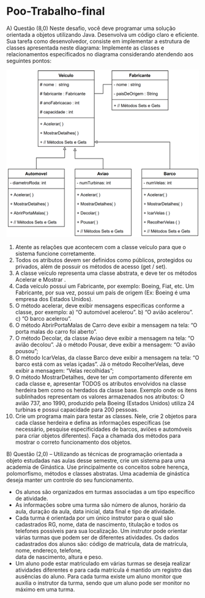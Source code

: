 # Poo-Trabalho-final

A) Questão (8,0)
Neste desafio, você deve programar uma solução orientada a objetos utilizando Java.
Desenvolva um código claro e eficiente. Sua tarefa como desenvolvedor, consiste em implementar a estrutura de classes apresentada neste diagrama:
Implemente as classes e relacionamentos especificados no diagrama considerando atendendo aos seguintes pontos:

![img.png](img.png)
1) Atente as relações que acontecem com a classe veículo para que o sistema funcione corretamente.
2) Todos os atributos devem ser definidos como públicos, protegidos ou privados, além de possuir os métodos de acesso (get / set).
3) A classe veículo representa uma classe abstrata, e deve ter os métodos Acelerar e Mostrar .
4) Cada veículo possui um Fabricante, por exemplo: Boeing, Fiat, etc. Um Fabricante, por sua vez, possui um país de origem (Ex: Boeing é uma empresa dos Estados Unidos).
5) O método acelerar, deve exibir mensagens especificas conforme a classe, por exemplo:
    a) “O automóvel acelerou”.
    b) “O avião acelerou”.
    c) “O barco acelerou”.
6) O método AbrirPortaMalas de Carro deve exibir a mensagem na tela: “O porta malas do carro foi aberto”.
7) O método Decolar, da classe Aviao deve exibir a mensagem na tela: “O avião decolou”. Já o método Pousar, deve exibir a mensagem: “O avião pousou”;
8) O método IcarVelas, da classe Barco deve exibir a mensagem na tela: “O barco está com as velas içadas”. Já o método RecolherVelas, deve exibir a mensagem: “Velas recolhidas”;
9) O método MostrarDetalhes, deve ter um comportamento diferente em cada classe e, apresentar TODOS os atributos envolvidos na classe herdeira bem como os herdados da classe base. Exemplo onde os itens sublinhados representam os valores armazenados nos atributos: O avião 737, ano 1990, produzido pela Boeing (Estados Unidos) utiliza 24 turbinas e possui capacidade para 200 pessoas.
10) Crie um programa main para testar as classes. Nele, crie 2 objetos para cada classe herdeira e defina as informações específicas (se necessário, pesquise especificidades de barcos, aviões e automóveis para criar objetos diferentes). Faça a chamada dos métodos para mostrar o correto funcionamento dos objetos.

B) Questão (2,0) – Utilizando as técnicas de programação orientada a objeto estudadas nas aulas desse semestre, crie um sistema para uma academia de Ginástica. Use principalmente os conceitos sobre herença, polomorfismo, métodos e classes abstratas.
Uma academia de ginástica deseja manter um controle do seu funcionamento.
* Os alunos são organizados em turmas associadas a um tipo específico de atividade.
* As informações sobre uma turma são número de alunos, horário da aula, duração da aula, data inicial, data final e tipo de atividade.
* Cada turma é orientada por um único instrutor para o qual são cadastrados RG, nome, data de nascimento, titulação e todos os telefones possíveis para sua localização.
Um instrutor pode orientar várias turmas que podem ser de diferentes atividades. Os dados cadastrados dos alunos são: código de matricula, data de matrícula,  nome,  endereço, telefone,  
data de nascimento, altura e peso.
* Um aluno pode estar matriculado em várias turmas se deseja realizar atividades diferentes e para cada matrícula é mantido um registro das ausências do aluno.
Para cada turma existe um aluno monitor que auxilia o instrutor da turma, sendo que um aluno pode ser monitor no máximo em uma turma.